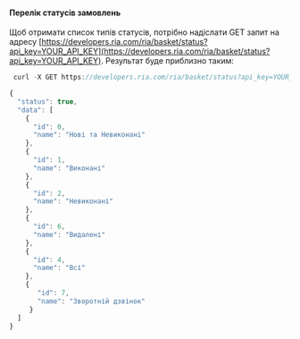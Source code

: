 #### Перелік статусів замовлень

Щоб отримати список типів статусів, потрібно надіслати GET запит на адресу [https://developers.ria.com/ria/basket/status?api_key=YOUR_API_KEY](https://developers.ria.com/ria/basket/status?api_key=YOUR_API_KEY). Результат буде приблизно таким:
````javascript
 curl -X GET https://developers.ria.com/ria/basket/status?api_key=YOUR_API_KEY
````
```javascript
{
  "status": true,
  "data": [
    {
      "id": 0,
      "name": "Нові та Невиконані"
    },
    {
      "id": 1,
      "name": "Bиконані"
    },
    {
      "id": 2,
      "name": "Hевиконані"
    },
    {
      "id": 6,
      "name": "Видалені"
    },
    {
      "id": 4,
      "name": "Всі"
    },
    {
       "id": 7,
       "name": "Зворотній дзвінок"
     }
  ]
}
```
